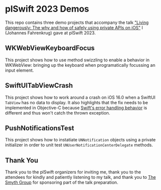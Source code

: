 # plSwift 2023 Demos

This repo contains three demo projects that accompany the talk ["Living dangerously: The why and how of safely using private APIs on iOS"](https://plswift.com) I (Johannes Fahrenkrug) gave at plSwift 2023.

## WKWebViewKeyboardFocus

This project shows how to use method swizzling to enable a behavior in WKWebView: bringing up the keyboard when programatically focussing an input element.

## SwiftUITabViewCrash

This project shows how to work around a crash on iOS 16.0 when a SwiftUI `TabView` has no data to display. It also highlights that the fix needs to be implemented in Objective-C because [Swift's error handling behavior](https://docs.swift.org/swift-book/LanguageGuide/ErrorHandling.html#ID512) is different and thus won't catch the thrown exception.

## PushNotificationsTest

This project shows how to instatiate `UNNotification` objects using a private initializer in order to unit test `UNUserNotificationCenterDelegate` methods.

## Thank You

Thank you to the plSwift organizers for inviting me, thank you to the attendees for kindly and patiently listening to my talk, and thank you to [The Smyth Group](https://thesmythgroup.com) for sponsoring part of the talk preparation.
